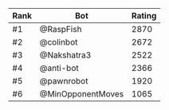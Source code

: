 Rank|Bot|Rating
---|---|---
#1|@RaspFish|2870
#2|@colinbot|2672
#3|@Nakshatra3|2522
#4|@anti-bot|2366
#5|@pawnrobot|1920
#6|@MinOpponentMoves|1065
